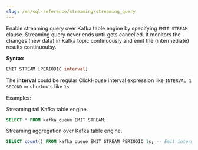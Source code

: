 ```yaml
---
slug: /en/sql-reference/streaming/streaming_query
---
```


Enable streaming query over Kafka table engine by specifying `EMIT STREAM` clause.
Streaming query never ends until gets cancelled. It monitors the changes (new data) in 
Kafka topic continuously and emit the (intermediate) results continuoulsy. 

**Syntax**

```sql
EMIT STREAM [PERIODIC interval] 
```

The **interval** could be regular ClickHouse interval expression like `INTERVAL 1 SECOND` or shortcuts like `1s`.

Examples:

Streaming tail Kafka table engine.

```sql
SELECT * FROM kafka_queue EMIT STREAM;
```

Streaming aggregation over Kafka table engine.

```sql
SELECT count() FROM kafka_queue EMIT STREAM PERIODIC 1s; -- Emit intermediate aggregation results every 1 second
```
